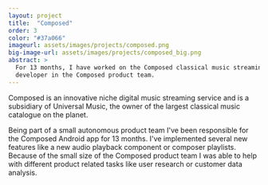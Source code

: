 ```yaml
---
layout: project
title:  "Composed"
order: 3
color: "#37a066"
imageurl: assets/images/projects/composed.png
big-image-url: assets/images/projects/composed_big.png
abstract: >
  For 13 months, I have worked on the Composed classical music streaming app being the only Android
  developer in the Composed product team.
---
```

Composed is an innovative niche digital music streaming service and is a subsidiary of Universal Music, the owner of the largest classical music catalogue on the planet.

Being part of a small autonomous product team I've been responsible for the Composed Android app for 13 months.
I've implemented several new features like a new audio playback component or composer playlists.
Because of the small size of the Composed product team I was able to help with different
product related tasks like user research or customer data analysis.
